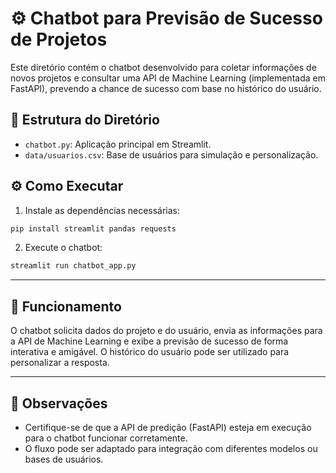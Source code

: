 # ⚙️ Chatbot para Previsão de Sucesso de Projetos

Este diretório contém o chatbot desenvolvido para coletar informações de novos projetos e consultar uma API de Machine Learning (implementada em FastAPI), prevendo a chance de sucesso com base no histórico do usuário.

## 🔷 Estrutura do Diretório

- `chatbot.py`: Aplicação principal em Streamlit.
- `data/usuarios.csv`: Base de usuários para simulação e personalização.

## ⚙️ Como Executar

1. Instale as dependências necessárias:
```bash
pip install streamlit pandas requests
```

2. Execute o chatbot:
```bash
streamlit run chatbot_app.py
```

---
## 🔹 Funcionamento

O chatbot solicita dados do projeto e do usuário, envia as informações para a API de Machine Learning e exibe a previsão de sucesso de forma interativa e amigável. O histórico do usuário pode ser utilizado para personalizar a resposta.

---
## 🔵 Observações

- Certifique-se de que a API de predição (FastAPI) esteja em execução para o chatbot funcionar corretamente.
- O fluxo pode ser adaptado para integração com diferentes modelos ou bases de usuários.